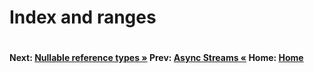 # Index and ranges

```cs --project ./Snippets/Snippets.csproj --source-file ./Snippets/IndexAndRanges.cs --region index-and-range
```

#### Next: [Nullable reference types  &raquo;](./nullable.md)   Prev: [Async Streams  &laquo;](./asynchronous-streams.md)   Home: [Home](readme.md)
